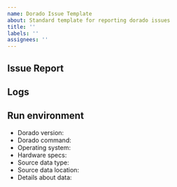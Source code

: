 ```yaml
---
name: Dorado Issue Template
about: Standard template for reporting dorado issues
title: ''
labels: ''
assignees: ''
---
```


<!-- 
Before posting an issue please take a look at the Dorado Documentation at:
https://dorado-docs.readthedocs.io/en/latest/

Please include as much detailed information in your issue description as possible. 

Issues with missing template information may be closed.
-->

## Issue Report

<!--
Please provide a clear description of the issue you are seeing and the result you expect.

List any steps to reproduce the issue here and describe what you've tried to resolve the issue

If this issue relates to performance, please be specific about what your expectations are
and / or what the observed change has been. 
-->

## Logs
<!-- 
Please include debug output from dorado (run dorado with `-v`, or `-vv` on a small dataset) 

If the logs are large you can attach them as a text file to the github issue.
-->

## Run environment
<!--
Please be as specific as possible here especially if your issue relates to performance.
-->
- Dorado version: <!-- run dorado --version -->
- Dorado command: <!-- e.g dorado basecaller hac reads/ > calls.bam -->
- Operating system: <!-- Please be specific -->
- Hardware specs: <!-- CPUs, Memory, GPUs -->
- Source data type: <!-- pod5 / fast5 -->
- Source data location: <!-- e.g. Local SSD or Network Drive -->
- Details about data: <!-- Flow cell, kit, read lengths, number of reads, dataset size -->
